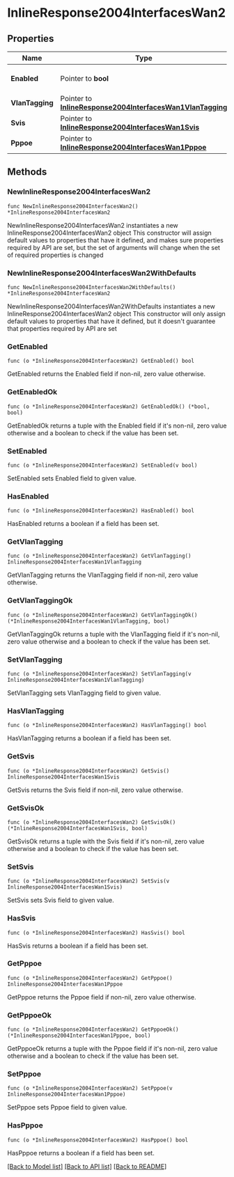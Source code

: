# InlineResponse2004InterfacesWan2

## Properties

Name | Type | Description | Notes
------------ | ------------- | ------------- | -------------
**Enabled** | Pointer to **bool** | Enable or disable the interface. | [optional] 
**VlanTagging** | Pointer to [**InlineResponse2004InterfacesWan1VlanTagging**](InlineResponse2004InterfacesWan1VlanTagging.md) |  | [optional] 
**Svis** | Pointer to [**InlineResponse2004InterfacesWan1Svis**](InlineResponse2004InterfacesWan1Svis.md) |  | [optional] 
**Pppoe** | Pointer to [**InlineResponse2004InterfacesWan1Pppoe**](InlineResponse2004InterfacesWan1Pppoe.md) |  | [optional] 

## Methods

### NewInlineResponse2004InterfacesWan2

`func NewInlineResponse2004InterfacesWan2() *InlineResponse2004InterfacesWan2`

NewInlineResponse2004InterfacesWan2 instantiates a new InlineResponse2004InterfacesWan2 object
This constructor will assign default values to properties that have it defined,
and makes sure properties required by API are set, but the set of arguments
will change when the set of required properties is changed

### NewInlineResponse2004InterfacesWan2WithDefaults

`func NewInlineResponse2004InterfacesWan2WithDefaults() *InlineResponse2004InterfacesWan2`

NewInlineResponse2004InterfacesWan2WithDefaults instantiates a new InlineResponse2004InterfacesWan2 object
This constructor will only assign default values to properties that have it defined,
but it doesn't guarantee that properties required by API are set

### GetEnabled

`func (o *InlineResponse2004InterfacesWan2) GetEnabled() bool`

GetEnabled returns the Enabled field if non-nil, zero value otherwise.

### GetEnabledOk

`func (o *InlineResponse2004InterfacesWan2) GetEnabledOk() (*bool, bool)`

GetEnabledOk returns a tuple with the Enabled field if it's non-nil, zero value otherwise
and a boolean to check if the value has been set.

### SetEnabled

`func (o *InlineResponse2004InterfacesWan2) SetEnabled(v bool)`

SetEnabled sets Enabled field to given value.

### HasEnabled

`func (o *InlineResponse2004InterfacesWan2) HasEnabled() bool`

HasEnabled returns a boolean if a field has been set.

### GetVlanTagging

`func (o *InlineResponse2004InterfacesWan2) GetVlanTagging() InlineResponse2004InterfacesWan1VlanTagging`

GetVlanTagging returns the VlanTagging field if non-nil, zero value otherwise.

### GetVlanTaggingOk

`func (o *InlineResponse2004InterfacesWan2) GetVlanTaggingOk() (*InlineResponse2004InterfacesWan1VlanTagging, bool)`

GetVlanTaggingOk returns a tuple with the VlanTagging field if it's non-nil, zero value otherwise
and a boolean to check if the value has been set.

### SetVlanTagging

`func (o *InlineResponse2004InterfacesWan2) SetVlanTagging(v InlineResponse2004InterfacesWan1VlanTagging)`

SetVlanTagging sets VlanTagging field to given value.

### HasVlanTagging

`func (o *InlineResponse2004InterfacesWan2) HasVlanTagging() bool`

HasVlanTagging returns a boolean if a field has been set.

### GetSvis

`func (o *InlineResponse2004InterfacesWan2) GetSvis() InlineResponse2004InterfacesWan1Svis`

GetSvis returns the Svis field if non-nil, zero value otherwise.

### GetSvisOk

`func (o *InlineResponse2004InterfacesWan2) GetSvisOk() (*InlineResponse2004InterfacesWan1Svis, bool)`

GetSvisOk returns a tuple with the Svis field if it's non-nil, zero value otherwise
and a boolean to check if the value has been set.

### SetSvis

`func (o *InlineResponse2004InterfacesWan2) SetSvis(v InlineResponse2004InterfacesWan1Svis)`

SetSvis sets Svis field to given value.

### HasSvis

`func (o *InlineResponse2004InterfacesWan2) HasSvis() bool`

HasSvis returns a boolean if a field has been set.

### GetPppoe

`func (o *InlineResponse2004InterfacesWan2) GetPppoe() InlineResponse2004InterfacesWan1Pppoe`

GetPppoe returns the Pppoe field if non-nil, zero value otherwise.

### GetPppoeOk

`func (o *InlineResponse2004InterfacesWan2) GetPppoeOk() (*InlineResponse2004InterfacesWan1Pppoe, bool)`

GetPppoeOk returns a tuple with the Pppoe field if it's non-nil, zero value otherwise
and a boolean to check if the value has been set.

### SetPppoe

`func (o *InlineResponse2004InterfacesWan2) SetPppoe(v InlineResponse2004InterfacesWan1Pppoe)`

SetPppoe sets Pppoe field to given value.

### HasPppoe

`func (o *InlineResponse2004InterfacesWan2) HasPppoe() bool`

HasPppoe returns a boolean if a field has been set.


[[Back to Model list]](../README.md#documentation-for-models) [[Back to API list]](../README.md#documentation-for-api-endpoints) [[Back to README]](../README.md)


